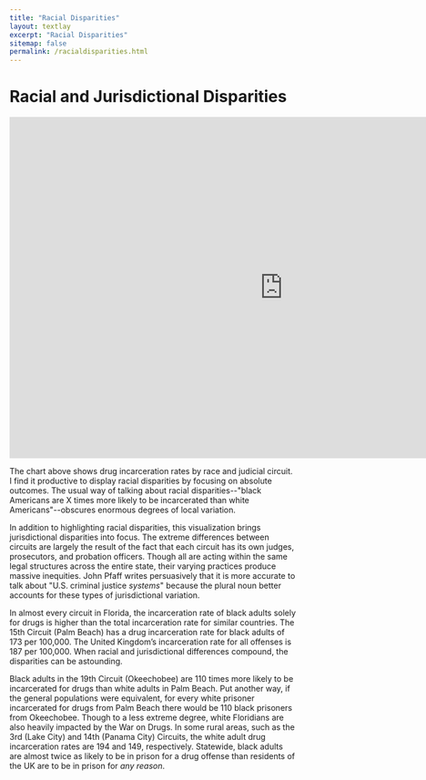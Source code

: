 ```yaml
---
title: "Racial Disparities"
layout: textlay
excerpt: "Racial Disparities"
sitemap: false
permalink: /racialdisparities.html
---
```


# Racial and Jurisdictional Disparities

<iframe src="https://accountablejustice.github.io/report/DataVisualizations/drugrate.html" height='600' width='960' frameborder='0' scrolling='no'></iframe>

The chart above shows drug incarceration rates by race and judicial circuit. I find it productive to display racial disparities by focusing on absolute outcomes. The usual way of talking about racial disparities--"black Americans are X times more likely to be incarcerated than white Americans"--obscures enormous degrees of local variation.

In addition to highlighting racial disparities, this visualization brings jurisdictional disparities into focus. The extreme differences between circuits are largely the result of the fact that each circuit has its own judges, prosecutors, and probation officers. Though all are acting within the same legal structures across the entire state, their varying practices produce massive inequities. John Pfaff writes persuasively that it is more accurate to talk about "U.S. criminal justice _systems_" because the plural noun better accounts for these types of jurisdictional variation.

In almost every circuit in Florida, the incarceration rate of black adults solely for drugs is higher than the total incarceration rate for similar countries. The 15th Circuit (Palm Beach) has a drug incarceration rate for black adults of 173 per 100,000. The United Kingdom’s incarceration rate for all offenses is 187 per 100,000. When racial and jurisdictional differences compound, the disparities can be astounding.

Black adults in the 19th Circuit (Okeechobee) are 110 times more likely to be incarcerated for drugs than white adults in Palm Beach. Put another way, if the general populations were equivalent, for every white prisoner incarcerated for drugs from Palm Beach there would be 110 black prisoners from Okeechobee. Though to a less extreme degree, white Floridians are also heavily impacted by the War on Drugs. In some rural areas, such as the 3rd (Lake City) and 14th (Panama City) Circuits, the white adult drug incarceration rates are 194 and 149, respectively. Statewide, black adults are almost twice as likely to be in prison for a drug offense than residents of the UK are to be in prison for _any reason_.